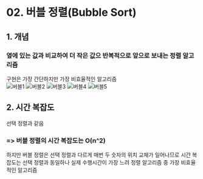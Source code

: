 # 02. 버블 정렬(Bubble Sort)

## 1. 개념  
### 옆에 있는 값과 비교하여 더 작은 값으 반복적으로 앞으로 보내는 정렬 알고리즘  
구현은 가장 간단하지만 가장 비효율적인 알고리즘  
![버블1](https://user-images.githubusercontent.com/31130917/105137768-36768d00-5b37-11eb-9b3a-863cb73347db.PNG)
![버블2](https://user-images.githubusercontent.com/31130917/105137775-38405080-5b37-11eb-9870-da53ec5d8a43.PNG)
![버블3](https://user-images.githubusercontent.com/31130917/105137782-3aa2aa80-5b37-11eb-8265-64d2f3c93a63.PNG)
![버블4](https://user-images.githubusercontent.com/31130917/105137785-3b3b4100-5b37-11eb-979e-e0eedfd8d8ae.PNG)
![버블5](https://user-images.githubusercontent.com/31130917/105137790-3d050480-5b37-11eb-844d-36305a3a9e45.PNG)  

## 2. 시간 복잡도
선택 정렬과 같음  
### => 버블 정렬의 시간 복잡도는 O(n^2)
하지만 버블 정렬은 선택 정렬과 다르게 매번 두 숫자의 위치 교체가 일어나므로 시간 복잡도는 선택 정렬과 동일하나 실제 수행시간이 가장 느려 정렬 알고리즘 중 가장 비효율적인 알고리즘